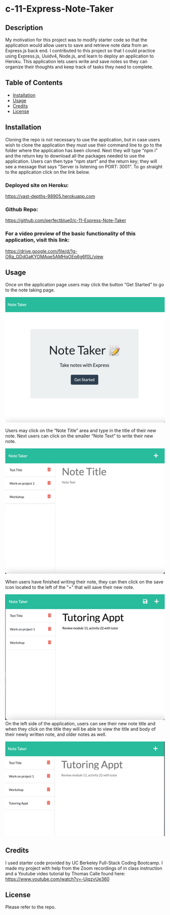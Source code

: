 # c-11-Express-Note-Taker

## Description

My motivation for this project was to modify starter code so that the application would allow users to save and retrieve note data from an Express.js back end. I contributed to this project so that I could practice using Express.js, Uuidv4, Node.js, and learn to deploy an application to Heroku. This application lets users write and save notes so they can organize their thoughts and keep track of tasks they need to complete.


## Table of Contents

- [Installation](#installation)
- [Usage](#usage)
- [Credits](#credits)
- [License](#license)

## Installation
Cloning the repo is not necessary to use the application, but in case users wish to clone the application they must use their command line to go to the folder where the application has been cloned. Next they will type “npm i” and the return key to download all the packages needed to use the application. Users can then type “npm start” and the return key; they will see a message that says "Server is listening on PORT: 3001”. To go straight to the application click on the link below.

### Deployed site on Heroku:  
https://vast-depths-98905.herokuapp.com
### Github Repo:  
https://github.com/perfectblue0/c-11-Express-Note-Taker 
### For a video preview of the basic functionality of this application, visit this link:
https://drive.google.com/file/d/1g-ORa_GDdGaKYOMAqe5AMHqOEp6g6f0L/view

## Usage
Once on the application page users may click the button “Get Started” to go to the note taking page.  

![start-button](./public/assets/images/shot-1.png)  

Users may click on the “Note Title” area and type in the title of their new note. Next users can click on the smaller “Note Text” to write their new note.  

!['note example'](./public/assets/images/shot-2.png)  

When users have finished writing their note, they can then click on the save icon located to the left of the “+” that will save their new note.  

!['note example and save icon'](./public/assets/images/shot-3.png)   
On the left side of the application, users can see their new note title and when they click on the title they will be able to view the title and body of their newly written note, and older notes as well.  

!['view of new note when selected'](./public/assets/images/shot-5.png) 

## Credits
I used starter code provided by UC Berkeley Full-Stack Coding Bootcamp. I made my project with help from the Zoom recordings of in class instruction and a Youtube video tutorial by Thomas Calle found here: https://www.youtube.com/watch?v=-UiqzvUe360
## License
Please refer to the repo.

